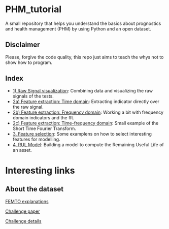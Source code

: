 # PHM_tutorial

A small repository that helps you understand the basics about prognostics and health management (PHM) by using Python and an open dataset.

## Disclaimer

Please, forgive the code quality, this repo just aims to teach the whys not to show how to program. 

## Index 

- [1) Raw Signal visualization](src/01_Raw_singal_vis.ipynb): Combining data and visualizing the raw signals of the tests.
- [2a) Feature extraction: Time domain](): Extracting indicator directly over the raw signal.
- [2b) Feature extraction: Frequency domain](): Working a bit with frequency domain indicators and the fft.
- [2c) Feature extraction: Time-frequency domain](src/02.C_Feature_Extraction_III_time-frequency.ipynb): Small example of the Short Time Fourier Transform.
- [3. Feature selection](src/03_Feature_selection.ipynb): Some examplens on how to select interesting features for modelling.
- [4. RUL Model](src/04_Modelling.ipynb): Building a model to compute the Remaining Useful Life of an asset. 
 
# Interesting links

## About the dataset

[FEMTO explanations](https://yanncalec.github.io/dpmhm/datasets/femto/)

[Challenge paper](https://hal.science/hal-00719503/file/PHM33.pdf)

[Challenge details](https://github.com/wkzs111/phm-ieee-2012-data-challenge-dataset/blob/master/IEEEPHM2012-Challenge-Details.pdf)

